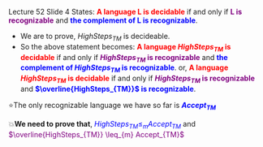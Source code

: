 Lecture 52 Slide 4 States:
**<span style="color:red">A language L is decidable</span>** if and only if **<span style="color:purple">L is recognizable</span>** and **<span style="color:blue">the complement of L is recognizable<span>**.

- We are to prove, $HighSteps_{TM}$ is decideable.
- So the above statement becomes:
**<span style="color:red">A language $HighSteps_{TM}$ is decidable</span>** if and only if **<span style="color:purple">$HighSteps_{TM}$ is recognizable</span>** and **<span style="color:blue">the complement of $HighSteps_{TM}$ is recognizable<span>**.
or,
**<span style="color:red">A language $HighSteps_{TM}$ is decidable</span>** if and only if **<span style="color:purple">$HighSteps_{TM}$ is recognizable</span>** and **<span style="color:blue">$\overline{HighSteps_{TM}}$ is recognizable<span>**.

:star:The only recognizable language we have so far is **<span style="color:blue">$Accept_{TM}$</span>**

:boom:**We need to prove that**, <span style="color:blue">$HighSteps_{TM} \leq_{m} Accept_{TM}$</span> and <span style="color:purple">$\overline{HighSteps_{TM}} \leq_{m} Accept_{TM}$</span>